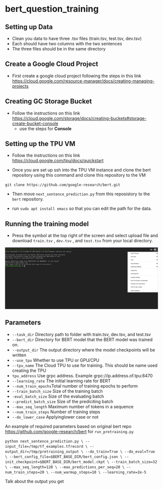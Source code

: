 # bert_question_training

## Setting up Data
* Clean you data to have three .tsv files (train.tsv, test.tsv, dev.tsv)
* Each should have two columns with the two sentences
* The three files should be in the same directory

## Create a Google Cloud Project
* First create a google cloud project following the steps in this link
https://cloud.google.com/resource-manager/docs/creating-managing-projects

## Creating GC Storage Bucket
* Follow the instructions on this link
https://cloud.google.com/storage/docs/creating-buckets#storage-create-bucket-console
  * use the steps for **Console**
## Setting up the TPU VM
* Follow the instructions on this link
<https://cloud.google.com/tpu/docs/quickstart>

* Once you are set up ssh into the TPU VM instance and clone the bert repository using this command and clone this repository to the VM

`git clone https://github.com/google-research/bert.git `

* Then move `next_sentence_prediction.py` from this reposistory to the `bert` repository.

* run `sudo apt install emacs` so that you can edit the path for the data.

## Running the training model

*  Press the symbol at the top right of the screen and select upload file and download `train.tsv` , `dev.tsv` , and `test.tsv`  from your local directory.

<img src="images/download_files_to_vm.png" >

## Parameters 
 * `--task_dir` Directory path to folder with train.tsv, dev.tsv, and test.tsv
 * `--bert_dir` Directory for BERT model that the BERT model was trained on.
 * `--output_dir` The output directory where the model checkpoints will be written
 * `--use_tpu` Whether to use TPU or GPU/CPU
 * `--tpu_name` The Cloud TPU to use for training. This should be name used creating the TPU
 * `tpu_address` Use grpc address. Example grpc://ip.address.of.tpu:8470
 * `--learning_rate` The initial learning rate for BERT
 * `--num_train_epochs`Total number of training epochs to perform
 * `--train_batch_size` Size of the training batch
 * `-eval_batch_size` Size of the evaluating batch
 * `--predict_batch_size` Size of the prediciting batch
 * `--max_seq_length` Maximum number of tokens in a sequence
 * `--num_train_steps` Number of training steps
 * `--do_lower_case` Applyinglower case or not
 
 An example of required parameters based on original bert repo https://github.com/google-research/bert for `run_pretraining.py`
 
 
 `
 python next_sentence_prediction.py \
   --input_file=/tmp/tf_examples.tfrecord \
   --output_dir=/tmp/pretraining_output \
   --do_train=True \
   --do_eval=True \
   --bert_config_file=$BERT_BASE_DIR/bert_config.json \
   --init_checkpoint=$BERT_BASE_DIR/bert_model.ckpt \
   --train_batch_size=32 \
   --max_seq_length=128 \
   --max_predictions_per_seq=20 \
   --num_train_steps=20 \
   --num_warmup_steps=10 \
   --learning_rate=2e-5
 `

 Talk about the output you get
